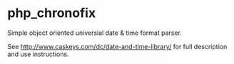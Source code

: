 # php_chronofix
Simple object oriented universial date &amp; time format parser.

See http://www.caskeys.com/dc/date-and-time-library/ for full description and use instructions.
